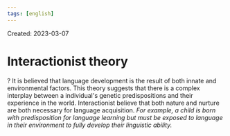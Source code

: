 ```yaml
---
tags: [english] 
---
```

Created: 2023-03-07

# Interactionist theory
?
It is believed that language development is the result of both innate and environmental factors. This theory suggests that there is a complex interplay between a individual's genetic predispositions and their experience in the world. Interactionist believe that both nature and nurture are both necessary for language acquisition.
*For example, a child is born with predisposition for language learning but must be exposed to language in their environment to fully develop their linguistic ability.*
<!--SR:!2023-09-14,92,210-->